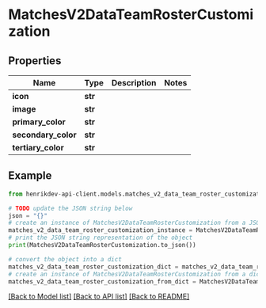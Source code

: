 # MatchesV2DataTeamRosterCustomization


## Properties

Name | Type | Description | Notes
------------ | ------------- | ------------- | -------------
**icon** | **str** |  | 
**image** | **str** |  | 
**primary_color** | **str** |  | 
**secondary_color** | **str** |  | 
**tertiary_color** | **str** |  | 

## Example

```python
from henrikdev-api-client.models.matches_v2_data_team_roster_customization import MatchesV2DataTeamRosterCustomization

# TODO update the JSON string below
json = "{}"
# create an instance of MatchesV2DataTeamRosterCustomization from a JSON string
matches_v2_data_team_roster_customization_instance = MatchesV2DataTeamRosterCustomization.from_json(json)
# print the JSON string representation of the object
print(MatchesV2DataTeamRosterCustomization.to_json())

# convert the object into a dict
matches_v2_data_team_roster_customization_dict = matches_v2_data_team_roster_customization_instance.to_dict()
# create an instance of MatchesV2DataTeamRosterCustomization from a dict
matches_v2_data_team_roster_customization_from_dict = MatchesV2DataTeamRosterCustomization.from_dict(matches_v2_data_team_roster_customization_dict)
```
[[Back to Model list]](../README.md#documentation-for-models) [[Back to API list]](../README.md#documentation-for-api-endpoints) [[Back to README]](../README.md)


